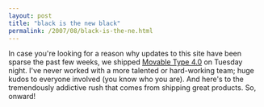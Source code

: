 ```yaml
---
layout: post
title: "black is the new black"
permalink: /2007/08/black-is-the-ne.html
---
```


<p>In case you're looking for a reason why updates to this site have been sparse the past few weeks, we shipped <a href="http://www.movabletype.com/">Movable Type 4.0</a> on Tuesday night.  I've never worked with a more talented or hard-working team; huge kudos to everyone involved (you know who you are).  And here's to the tremendously addictive rush that comes from shipping great products.  So, onward!</p>



